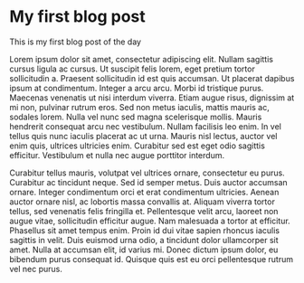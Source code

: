 # My first blog post

This is my first blog post of the day

Lorem ipsum dolor sit amet, consectetur adipiscing elit. Nullam sagittis cursus ligula ac cursus. Ut suscipit felis lorem, eget pretium tortor sollicitudin a. Praesent sollicitudin id est quis accumsan. Ut placerat dapibus ipsum at condimentum. Integer a arcu arcu. Morbi id tristique purus. Maecenas venenatis ut nisi interdum viverra. Etiam augue risus, dignissim at mi non, pulvinar rutrum eros. Sed non metus iaculis, mattis mauris ac, sodales lorem. Nulla vel nunc sed magna scelerisque mollis. Mauris hendrerit consequat arcu nec vestibulum. Nullam facilisis leo enim. In vel tellus quis nunc iaculis placerat ac ut urna. Mauris nisl lectus, auctor vel enim quis, ultrices ultricies enim. Curabitur sed est eget odio sagittis efficitur. Vestibulum et nulla nec augue porttitor interdum.

Curabitur tellus mauris, volutpat vel ultrices ornare, consectetur eu purus. Curabitur ac tincidunt neque. Sed id semper metus. Duis auctor accumsan ornare. Integer condimentum orci et erat condimentum ultricies. Aenean auctor ornare nisl, ac lobortis massa convallis at. Aliquam viverra tortor tellus, sed venenatis felis fringilla et. Pellentesque velit arcu, laoreet non augue vitae, sollicitudin efficitur augue. Nam malesuada a tortor at efficitur. Phasellus sit amet tempus enim. Proin id dui vitae sapien rhoncus iaculis sagittis in velit. Duis euismod urna odio, a tincidunt dolor ullamcorper sit amet. Nulla at accumsan elit, id varius mi. Donec dictum ipsum dolor, eu bibendum purus consequat id. Quisque quis est eu orci pellentesque rutrum vel nec purus.
